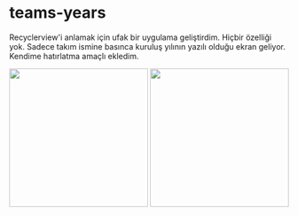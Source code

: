 # teams-years
Recyclerview'i anlamak için ufak bir uygulama geliştirdim.
Hiçbir özelliği yok.
Sadece takım ismine basınca kuruluş yılının yazılı olduğu ekran geliyor.
Kendime hatırlatma amaçlı ekledim.


<img src='https://user-images.githubusercontent.com/62423689/218148683-2ef1b246-d801-45e7-b0a9-7c914dba8816.png' width='250'>   <img src='https://user-images.githubusercontent.com/62423689/218149057-66db66fd-d99d-465a-a663-bc91ef3bbcbe.png' width='250'>
